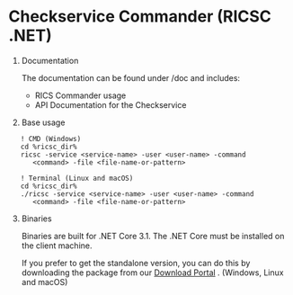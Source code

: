 # Checkservice Commander (RICSC .NET)

1. Documentation

   The documentation can be found under /doc and includes:
   - RICS Commander usage
   - API Documentation for the Checkservice

2. Base usage

```batch
   ! CMD (Windows)
   cd %ricsc_dir%
   ricsc -service <service-name> -user <user-name> -command
      <command> -file <file-name-or-pattern> 

   ! Terminal (Linux and macOS)
   cd %ricsc_dir%
   ./ricsc -service <service-name> -user <user-name> -command
      <command> -file <file-name-or-pattern> 
```  

3. Binaries

   Binaries are built for .NET Core 3.1. The .NET Core must be installed on the client machine.

   If you prefer to get the standalone version, you can do this by downloading the package from our [Download Portal](https://www.infogrips.ch/download.html) .
   (Windows, Linux and macOS)